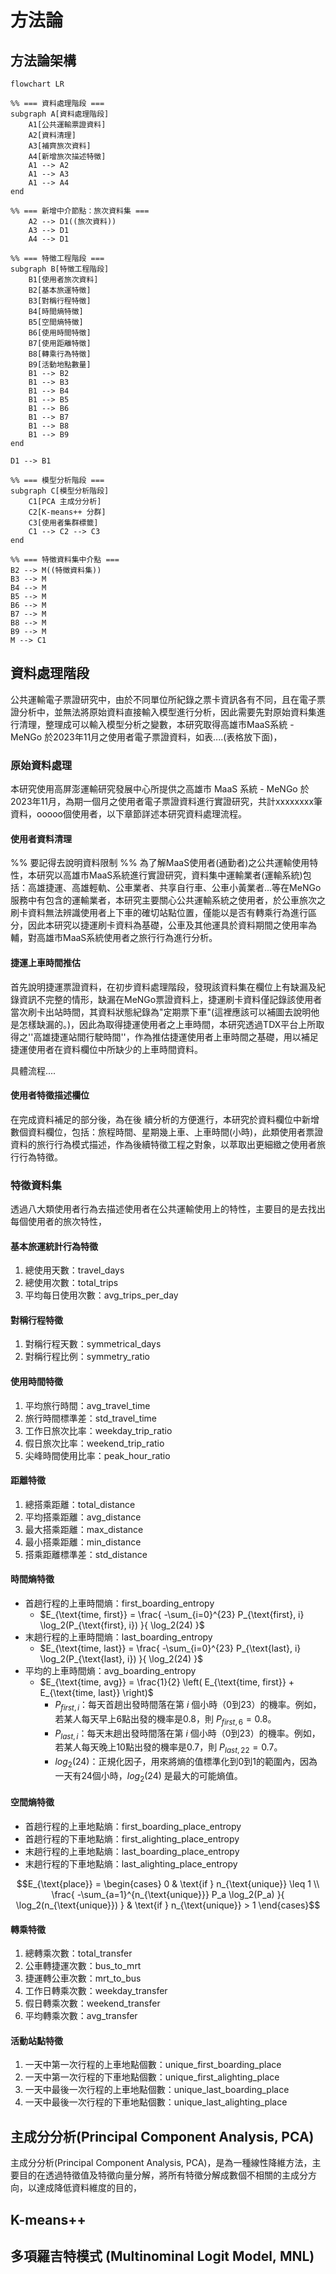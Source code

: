 # 方法論

## 方法論架構

```mermaid
flowchart LR

%% === 資料處理階段 ===
subgraph A[資料處理階段]
    A1[公共運輸票證資料]
    A2[資料清理]
    A3[補齊旅次資料]
    A4[新增旅次描述特徵]
    A1 --> A2
    A1 --> A3
    A1 --> A4
end

%% === 新增中介節點：旅次資料集 ===
    A2 --> D1((旅次資料))
    A3 --> D1
    A4 --> D1

%% === 特徵工程階段 ===
subgraph B[特徵工程階段]
    B1[使用者旅次資料]
    B2[基本旅運特徵]
    B3[對稱行程特徵]
    B4[時間熵特徵]
    B5[空間熵特徵]
    B6[使用時間特徵]
    B7[使用距離特徵]
    B8[轉乘行為特徵]
    B9[活動地點數量]
    B1 --> B2
    B1 --> B3
    B1 --> B4
    B1 --> B5
    B1 --> B6
    B1 --> B7
    B1 --> B8
    B1 --> B9
end

D1 --> B1

%% === 模型分析階段 ===
subgraph C[模型分析階段]
    C1[PCA 主成分分析]
    C2[K-means++ 分群]
    C3[使用者集群標籤]
    C1 --> C2 --> C3
end

%% === 特徵資料集中介點 ===
B2 --> M((特徵資料集))
B3 --> M
B4 --> M
B5 --> M
B6 --> M
B7 --> M
B8 --> M
B9 --> M
M --> C1
```


## 資料處理階段

公共運輸電子票證研究中，由於不同單位所紀錄之票卡資訊各有不同，且在電子票證分析中，並無法將原始資料直接輸入模型進行分析，因此需要先對原始資料集進行清理，整理成可以輸入模型分析之變數，本研究取得高雄市MaaS系統 - MeNGo 於2023年11月之使用者電子票證資料，如表....(表格放下面)，


### 原始資料處理

本研究使用高屏澎運輸研究發展中心所提供之高雄市 MaaS 系統 - MeNGo 於 2023年11月，為期一個月之使用者電子票證資料進行實證研究，共計xxxxxxxx筆資料，ooooo個使用者，以下章節詳述本研究資料處理流程。
#### 使用者資料清理

%% 要記得去說明資料限制 %%
為了解MaaS使用者(通勤者)之公共運輸使用特性，本研究以高雄市MaaS系統進行實證研究，資料集中運輸業者(運輸系統)包括：高雄捷運、高雄輕軌、公車業者、共享自行車、公車小黃業者...等在MeNGo服務中有包含的運輸業者，本研究主要關心公共運輸系統之使用者，於公車旅次之刷卡資料無法辨識使用者上下車的確切站點位置，僅能以是否有轉乘行為進行區分，因此本研究以捷運刷卡資料為基礎，公車及其他運具於資料期間之使用率為輔，對高雄市MaaS系統使用者之旅行行為進行分析。


#### 捷運上車時間推估

首先說明捷運票證資料，在初步資料處理階段，發現該資料集在欄位上有缺漏及紀錄資訊不完整的情形，缺漏在MeNGo票證資料上，捷運刷卡資料僅記錄該使用者當次刷卡出站時間，其資料狀態紀錄為"定期票下車"(這裡應該可以補圖去說明他是怎樣缺漏的。)，因此為取得捷運使用者之上車時間，本研究透過TDX平台上所取得之''高雄捷運站間行駛時間''，作為推估捷運使用者上車時間之基礎，用以補足捷運使用者在資料欄位中所缺少的上車時間資料。

具體流程....

#### 使用者特徵描述欄位

在完成資料補足的部分後，為在後 續分析的方便進行，本研究於資料欄位中新增數個資料欄位，包括：旅程時間、星期幾上車、上車時間(小時)，此類使用者票證資料的旅行行為模式描述，作為後續特徵工程之對象，以萃取出更細緻之使用者旅行行為特徵。

### 特徵資料集

透過八大類使用者行為去描述使用者在公共運輸使用上的特性，主要目的是去找出每個使用者的旅次特性，
#### 基本旅運統計行為特徵
1. 總使用天數：travel_days
2. 總使用次數：total_trips
3. 平均每日使用次數：avg_trips_per_day

#### 對稱行程特徵
1. 對稱行程天數：symmetrical_days
2. 對稱行程比例：symmetry_ratio

#### 使用時間特徵
1. 平均旅行時間：avg_travel_time
2. 旅行時間標準差：std_travel_time
3. 工作日旅次比率：weekday_trip_ratio
4. 假日旅次比率：weekend_trip_ratio
5. 尖峰時間使用比率：peak_hour_ratio

#### 距離特徵
1. 總搭乘距離：total_distance
2. 平均搭乘距離：avg_distance
3. 最大搭乘距離：max_distance
4. 最小搭乘距離：min_distance
5. 搭乘距離標準差：std_distance

#### 時間熵特徵
- 首趟行程的上車時間熵：first_boarding_entropy
	- $E_{\text{time, first}} = \frac{ -\sum_{i=0}^{23} P_{\text{first}, i} \log_2(P_{\text{first}, i}) }{ \log_2(24) }$
- 末趟行程的上車時間熵：last_boarding_entropy
	- $E_{\text{time, last}} = \frac{ -\sum_{i=0}^{23} P_{\text{last}, i} \log_2(P_{\text{last}, i}) }{ \log_2(24) }$
- 平均的上車時間熵：avg_boarding_entropy
	- $E_{\text{time, avg}} = \frac{1}{2} \left( E_{\text{time, first}} + E_{\text{time, last}} \right)$
		- $P_{first,i​}$：每天首趟出發時間落在第 $i$ 個小時（0到23）的機率。例如，若某人每天早上6點出發的機率是0.8，則 $P_{first,6}=0.8$。
		- $P_{last,i​}$：每天末趟出發時間落在第 $i$ 個小時（0到23）的機率。例如，若某人每天晚上10點出發的機率是0.7，則 $P_{last,22}=0.7$。
		- $log_2​(24)$：正規化因子，用來將熵的值標準化到0到1的範圍內，因為一天有24個小時，$log_2​(24)$ 是最大的可能熵值。


#### 空間熵特徵
- 首趟行程的上車地點熵：first_boarding_place_entropy
- 首趟行程的下車地點熵：first_alighting_place_entropy
- 末趟行程的上車地點熵：last_boarding_place_entropy
- 末趟行程的下車地點熵：last_alighting_place_entropy


$$E_{\text{place}} = 
\begin{cases} 
0 & \text{if } n_{\text{unique}} \leq 1 \\ 
\frac{ -\sum_{a=1}^{n_{\text{unique}}} P_a \log_2(P_a) }{ \log_2(n_{\text{unique}}) } & \text{if } n_{\text{unique}} > 1 
\end{cases}$$


#### 轉乘特徵
1. 總轉乘次數：total_transfer
2. 公車轉捷運次數：bus_to_mrt
3. 捷運轉公車次數：mrt_to_bus
4. 工作日轉乘次數：weekday_transfer
5. 假日轉乘次數：weekend_transfer
6. 平均轉乘次數：avg_transfer

#### 活動站點特徵
1. 一天中第一次行程的上車地點個數：unique_first_boarding_place
2.  一天中第一次行程的下車地點個數：unique_first_alighting_place
3.  一天中最後一次行程的上車地點個數：unique_last_boarding_place
4. 一天中最後一次行程的下車地點個數：unique_last_alighting_place



## 主成分分析(Principal Component Analysis, PCA)

主成分分析(Principal Component Analysis, PCA)，是為一種線性降維方法，主要目的在透過特徵值及特徵向量分解，將所有特徵分解成數個不相關的主成分方向，以達成降低資料維度的目的，

## K-means++



## 多項羅吉特模式 (Multinominal Logit Model, MNL)

